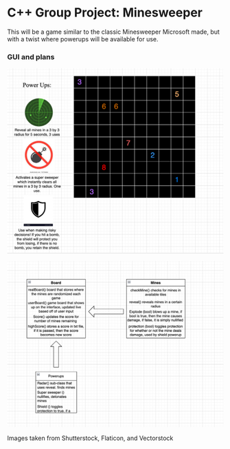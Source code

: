 # C++ Group Project: Minesweeper
This will be a game similar to the classic Minesweeper Microsoft made, but with a twist where powerups will be available for use.

### GUI and plans
![Mockup](https://github.com/Juntian-Deng/C-Group-Projects/blob/main/Minesweeper/images/GUI.png)

![Class Diagram](https://github.com/Juntian-Deng/C-Group-Projects/blob/main/Minesweeper/images/plans.png)

Images taken from Shutterstock, Flaticon, and Vectorstock
